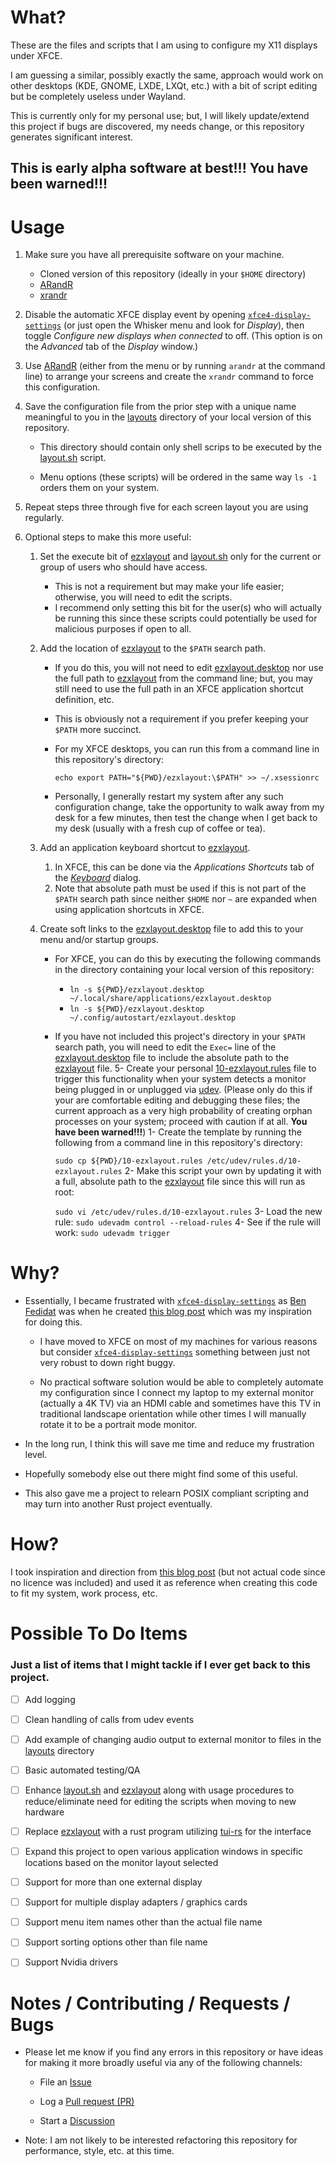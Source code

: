 # What?

These are the files and scripts that I am using to configure my X11 displays under XFCE.

I am guessing a similar, possibly exactly the same, approach would work on other desktops (KDE, GNOME, LXDE, LXQt, etc.) with a bit of script editing but be completely useless under Wayland.

This is currently only for my personal use; but, I will likely update/extend this project if bugs are discovered, my needs change, or this repository generates significant interest.

## This is early alpha software at best!!! You have been warned!!!

# Usage

1. Make sure you have all prerequisite software on your machine.
   
   - Cloned version of this repository (ideally in your `$HOME` directory)
   - [ARandR](https://christian.amsuess.com/tools/arandr/)
   - [xrandr](https://www.x.org/releases/X11R7.5/doc/man/man1/xrandr.1.html)

2. Disable the automatic XFCE display event by opening [`xfce4-display-settings`](https://docs.xfce.org/xfce/xfce4-settings/4.16/display) (or just open the Whisker menu and look for *Display*), then toggle *Configure new displays when connected* to off. (This option is on the *Advanced* tab of the *Display* window.)

3. Use [ARandR](https://christian.amsuess.com/tools/arandr/) (either from the menu or by running `arandr` at the command line) to arrange your screens and create the `xrandr` command to force this configuration.

4. Save the configuration file from the prior step with a unique name meaningful to you in the [layouts](./layouts) directory of your local version of this repository. 
   
   - This directory should contain only shell scrips to be executed by the [layout.sh](./layout.sh) script.
   
   - Menu options (these scripts) will be ordered in the same way `ls -1` orders them on your system.

5. Repeat steps three through five for each screen layout you are using regularly.

6. Optional steps to make this more useful:
   
   1. Set the execute bit of [ezxlayout](./ezxlayout) and [layout.sh](./layout.sh) only for the current or group of users who should have access.
      
      - This is not a requirement but may make your life easier; otherwise, you will need to edit the scripts.
      - I recommend only setting this bit for the user(s) who will actually be running this since these scripts could potentially be used for malicious purposes if open to all.
   
   2. Add the location of [ezxlayout](./ezxlayout) to the `$PATH` search path.
      
      - If you do this, you will not need to edit  [ezxlayout.desktop](./ezxlayout.desktop) nor use the full path to [ezxlayout](./ezxlayout) from the command line; but, you may still need to use the full path in an XFCE application shortcut definition, etc.
      
      - This is obviously not a requirement if you prefer keeping your `$PATH` more succinct. 
      
      - For my XFCE desktops, you can run this from a command line in this repository's directory:  
        
          `echo export PATH="${PWD}/ezxlayout:\$PATH" >> ~/.xsessionrc`
      
      - Personally, I generally restart my system after any such configuration change, take the opportunity to walk away from my desk for a few minutes, then test the change when I get back to my desk (usually with a fresh cup of coffee or tea).
   
   3. Add an application keyboard shortcut to [ezxlayout](./ezxlayout). 
      
      1. In XFCE, this can be done via the *Applications Shortcuts* tab of the [*Keyboard*](https://docs.xfce.org/xfce/xfce4-settings/4.16/keyboard) dialog.
      2. Note that absolute path must be used if this is not part of the `$PATH` search path since neither `$HOME` nor `~` are expanded when using application shortcuts in XFCE.
   
   4. Create soft links to the [ezxlayout.desktop](./ezxlayout.desktop) file to add this to your menu and/or startup groups.
      
      - For XFCE, you can do this by executing the following commands in the directory containing your local version of this repository:
        
        - `ln -s ${PWD}/ezxlayout.desktop ~/.local/share/applications/ezxlayout.desktop`
        - `ln -s ${PWD}/ezxlayout.desktop ~/.config/autostart/ezxlayout.desktop`
      
      - If you have not included this project's directory in your `$PATH` search path, you will need to edit the `Exec=` line of the [ezxlayout.desktop](./ezxlayout.desktop) file to include the absolute path to the [ezxlayout](./ezxlayout) file.
        5- Create your personal [10-ezxlayout.rules](./10-ezxlayout.rules) file to trigger this functionality when your system detects a monitor being plugged in or unplugged via [udev](https://opensource.com/article/18/11/udev). (Please only do this if your are comfortable editing and debugging these files; the current approach as a very high probability of creating orphan processes on your system; proceed with caution if at all. **You have been warned!!!**)
        1- Create the template by running the following from a command line in this repository's directory:  
        
         `sudo cp ${PWD}/10-ezxlayout.rules /etc/udev/rules.d/10-ezxlayout.rules`
        2- Make this script your own by updating it with a full, absolute path to the [ezxlayout](./ezxlayout) file since this will run as root:
        
         `sudo vi /etc/udev/rules.d/10-ezxlayout.rules`
        3- Load the new rule:  `sudo udevadm control --reload-rules`
        4- See if the rule will work:  `sudo udevadm trigger`

# Why?

- Essentially, I became frustrated with [`xfce4-display-settings`](https://docs.xfce.org/xfce/xfce4-settings/4.16/display) as [Ben Fedidat](https://fedidat.com/about/) was when he created [this blog post](https://fedidat.com/420-xfce-display-auto/) which was my inspiration for doing this.
  
  - I have moved to XFCE on most of my machines for various reasons but consider [`xfce4-display-settings`](https://docs.xfce.org/xfce/xfce4-settings/4.16/display) something between just not very robust to down right buggy.
  
  - No practical software solution would be able to completely automate my configuration since I connect my laptop to my external monitor (actually a 4K TV) via an HDMI cable and sometimes have this TV in traditional landscape orientation while other times I will manually rotate it to be a portrait mode monitor.

- In the long run, I think this will save me time and reduce my frustration level.

- Hopefully somebody else out there might find some of this useful.

- This also gave me a project to relearn POSIX compliant scripting and may turn into another Rust project eventually.

# How?

I took inspiration and direction from [this blog post](https://fedidat.com/420-xfce-display-auto/) (but not actual code since no licence was included) and used it as reference when creating this code to fit my system, work process, etc.

# Possible To Do Items

### Just a list of items that I might tackle if I ever get back to this project.

- [ ] Add logging

- [ ] Clean handling of calls from udev events

- [ ] Add example of changing audio output to external monitor to files in the [layouts](./layouts) directory

- [ ] Basic automated testing/QA

- [ ] Enhance [layout.sh](./layout.sh) and [ezxlayout](./ezxlayout) along with usage procedures to reduce/eliminate need for editing the scripts when moving to new hardware

- [ ] Replace [ezxlayout](./ezxlayout) with a rust program utilizing [tui-rs](https://github.com/fdehau/tui-rs) for the interface

- [ ] Expand this project to open various application windows in specific locations based on the monitor layout selected

- [ ] Support for more than one external display

- [ ] Support for multiple display adapters / graphics cards

- [ ] Support menu item names other than the actual file name

- [ ] Support sorting options other than file name

- [ ] Support Nvidia drivers

# Notes / Contributing / Requests / Bugs

- Please let me know if you find any errors in this repository or have ideas for making it more broadly useful via any of the following channels:
  
  - File an [Issue](https://github.com/jgrussell/usda-sr24/issues)
  
  - Log a [Pull request (PR)](https://github.com/jgrussell/usda-sr24/pulls)
  
  - Start a [Discussion](https://github.com/jgrussell/usda-sr24/discussions) 

- Note:  I am not likely to be interested refactoring this repository for performance, style, etc. at this time.
